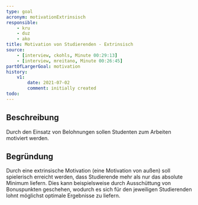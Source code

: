 ```yaml
---
type: goal
acronym: motivationExtrinsisch
responsible: 
    - kru
    - duz
    - ako
title: Motivation von Studierenden - Extrinsisch
source:
    - [interview, ckohls, Minute 00:29:13]
    - [interview, mreitano, Minute 00:26:45]
partOfLargerGoal: motivation
history:
    v1:
        date: 2021-07-02
        comment: initially created
todo: 
---
```


## Beschreibung

Durch den Einsatz von Belohnungen sollen Studenten zum Arbeiten motiviert werden.

## Begründung

Durch eine extrinsische Motivation (eine Motivation von außen) soll spielerisch erreicht werden, dass Studierende mehr als nur das absolute Minimum liefern. Dies kann beispielsweise durch Ausschüttung von Bonuspunkten geschehen, wodurch es sich für den jeweiligen Studierenden lohnt möglichst optimale Ergebnisse zu liefern.